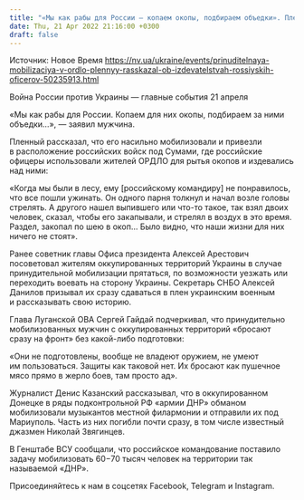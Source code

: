 ```yaml
---
title: "«Мы как рабы для России — копаем окопы, подбираем объедки». Пленный рассказал о принудительной мобилизации в ОРДЛО"
date: Thu, 21 Apr 2022 21:16:00 +0300
draft: false
---
```

Источник: Новое Время https://nv.ua/ukraine/events/prinuditelnaya-mobilizaciya-v-ordlo-plennyy-rasskazal-ob-izdevatelstvah-rossiyskih-oficerov-50235913.html


Война России против Украины — главные события 21 апреля

«Мы как рабы для России. Копаем для них окопы, подбираем за ними объедки…», — заявил мужчина.

Пленный рассказал, что его насильно мобилизовали и привезли в расположение российских войск под Сумами, где российские офицеры использовали жителей ОРДЛО для рытья окопов и издевались над ними:

«Когда мы были в лесу, ему [российскому командиру] не понравилось, что все пошли ужинать. Он одного парня толкнул и начал возле головы стрелять. А другого нашел выпившего или что-то такое, так взял двоих человек, сказал, чтобы его закапывали, и стрелял в воздух в это время. Раздел, закопал по шею в окоп… Было видно, что наши жизни для них ничего не стоят».

Ранее советник главы Офиса президента Алексей Арестович посоветовал жителям оккупированных территорий Украины в случае принудительной мобилизации прятаться, по возможности уезжать или переходить воевать на сторону Украины. Секретарь СНБО Алексей Данилов призывал их сразу сдаваться в плен украинским военным и рассказывать свою историю.

Глава Луганской ОВА Сергей Гайдай подчеркивал, что принудительно мобилизованных мужчин с оккупированных территорий «бросают сразу на фронт» без какой-либо подготовки:

«Они не подготовлены, вообще не владеют оружием, не умеют им пользоваться. Защиты как таковой нет. Их бросают как пушечное мясо прямо в жерло боев, там просто ад».

Журналист Денис Казанский рассказывал, что в оккупированном Донецке в ряды подконтрольной РФ «армии ДНР» обманом мобилизовали музыкантов местной филармонии и отправили их под Мариуполь. Часть из них погибли почти сразу, в том числе известный джазмен Николай Звягинцев.

В Генштабе ВСУ сообщали, что российское командование поставило задачу мобилизовать 60−70 тысяч человек на территории так называемой «ДНР».

Присоединяйтесь к нам в соцсетях Facebook, Telegram и Instagram.
